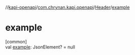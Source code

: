 //[kapi-openapi](../../../index.md)/[com.chrynan.kapi.openapi](../index.md)/[Header](index.md)/[example](example.md)

# example

[common]\
val [example](example.md): JsonElement? = null
